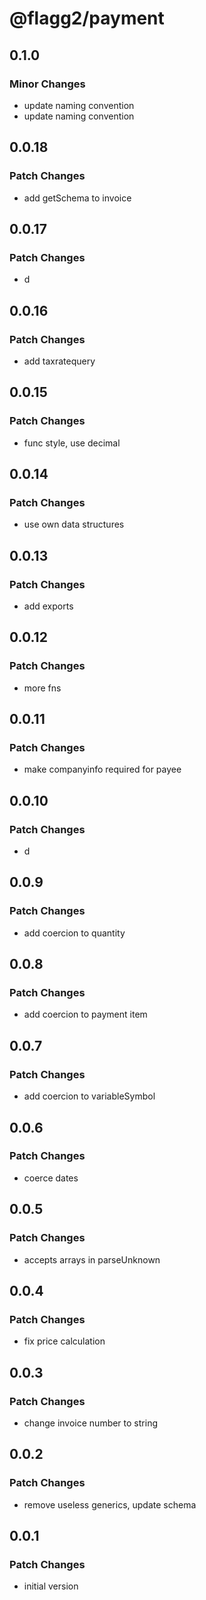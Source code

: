 # @flagg2/payment

## 0.1.0

### Minor Changes

-  update naming convention
-  update naming convention

## 0.0.18

### Patch Changes

-  add getSchema to invoice

## 0.0.17

### Patch Changes

-  d

## 0.0.16

### Patch Changes

-  add taxratequery

## 0.0.15

### Patch Changes

-  func style, use decimal

## 0.0.14

### Patch Changes

-  use own data structures

## 0.0.13

### Patch Changes

-  add exports

## 0.0.12

### Patch Changes

-  more fns

## 0.0.11

### Patch Changes

-  make companyinfo required for payee

## 0.0.10

### Patch Changes

-  d

## 0.0.9

### Patch Changes

-  add coercion to quantity

## 0.0.8

### Patch Changes

-  add coercion to payment item

## 0.0.7

### Patch Changes

-  add coercion to variableSymbol

## 0.0.6

### Patch Changes

-  coerce dates

## 0.0.5

### Patch Changes

-  accepts arrays in parseUnknown

## 0.0.4

### Patch Changes

-  fix price calculation

## 0.0.3

### Patch Changes

-  change invoice number to string

## 0.0.2

### Patch Changes

-  remove useless generics, update schema

## 0.0.1

### Patch Changes

-  initial version
